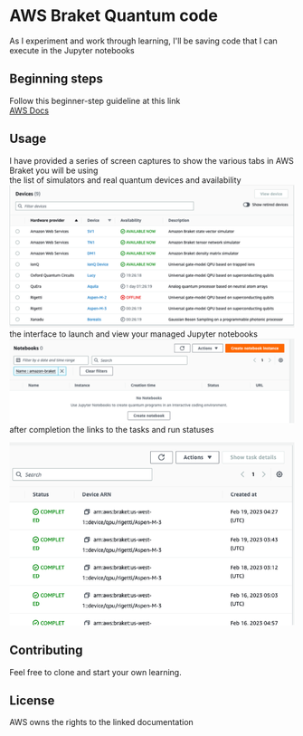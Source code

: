 # AWS Braket Quantum code

As I experiment and work through learning, I'll be saving code that I can execute in the Jupyter notebooks

## Beginning steps

Follow this beginner-step guideline at this link  
[AWS Docs](https://docs.aws.amazon.com/braket/latest/developerguide/braket-get-started-run-circuit.html)

## Usage

I have provided a series of screen captures to show the various tabs in AWS Braket you will be using  
the list of simulators and real quantum devices and availability  
![Screenshot](img/devices.png)  
the interface to launch and view your managed Jupyter notebooks  
![Screenshot](img/notebook.png)  
after completion the links to the tasks and run statuses  
  
![Screenshot](img/tasks.png)

## Contributing

Feel free to clone and start your own learning.

## License
AWS owns the rights to the linked documentation
